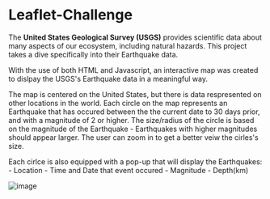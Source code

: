 # Leaflet-Challenge

The **United States Geological Survey (USGS)** provides scientific data about many aspects of our ecosystem, including natural hazards. This project takes a dive specifically into their Earthquake data. 

With the use of both HTML and Javascript, an interactive map was created to dislpay the USGS's Earthquake data in a meaningful way. 


The map is centered on the United States, but there is data respresented on other locations in the world. Each circle on the map represents an Earthquake that has occured between the the current date to 30 days prior, and with a magnitude of 2 or higher. The size/radius of the circle is based on the magnitude of the Earthquake - Earthquakes with higher magnitudes should appear larger. The user can zoom in to get a better veiw the cirles's size. 

Each cirlce is also equipped with a pop-up that will display the Earthquakes: 
    - Location
    - Time and Date that event occured
    - Magnitude
    - Depth(km)
    
 ![image](https://user-images.githubusercontent.com/115582691/230356518-ffd02216-2e75-4ed3-a193-a789f714b6fe.png)
 
 
 

    



